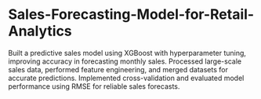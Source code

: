 # Sales-Forecasting-Model-for-Retail-Analytics
Built a predictive sales model using XGBoost with hyperparameter tuning, improving accuracy in forecasting monthly sales. Processed large-scale sales data, performed feature engineering, and merged datasets for accurate predictions. Implemented cross-validation and evaluated model performance using RMSE for reliable sales forecasts.
